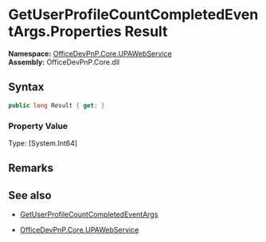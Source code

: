 # GetUserProfileCountCompletedEventArgs.Properties Result
  

**Namespace:** [OfficeDevPnP.Core.UPAWebService](OfficeDevPnP.Core.UPAWebService.md)  
**Assembly:** OfficeDevPnP.Core.dll  
## Syntax
```C#
public long Result { get; }
```

### Property Value
Type: [System.Int64] 

## Remarks 

## See also
- [GetUserProfileCountCompletedEventArgs](GetUserProfileCountCompletedEventArgs.md) 

- [OfficeDevPnP.Core.UPAWebService](OfficeDevPnP.Core.UPAWebService.md)
